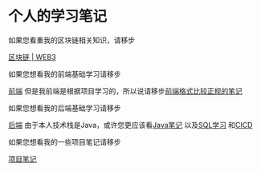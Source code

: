 # 个人的学习笔记

如果您看重我的区块链相关知识，请移步

[区块链 | WEB3](./基础/WEB3)

如果您想看我的前端基础学习请移步

[前端](./基础/前端)   但是我前端是根据项目学习的，所以说请移步[前端格式比较正规的笔记](./实战笔记/项目笔记/Java+Vue)

如果您想看我的后端基础学习请移步

[后端](./基础/后端)   由于本人技术栈是Java，或许您更应该看[Java笔记](./基础/后端/Java) 以及[SQL学习](./基础/后端/SQL) 和[CICD](./基础/CICD)

如果您想看我的一些项目笔记请移步

[项目笔记](./项目笔记)




